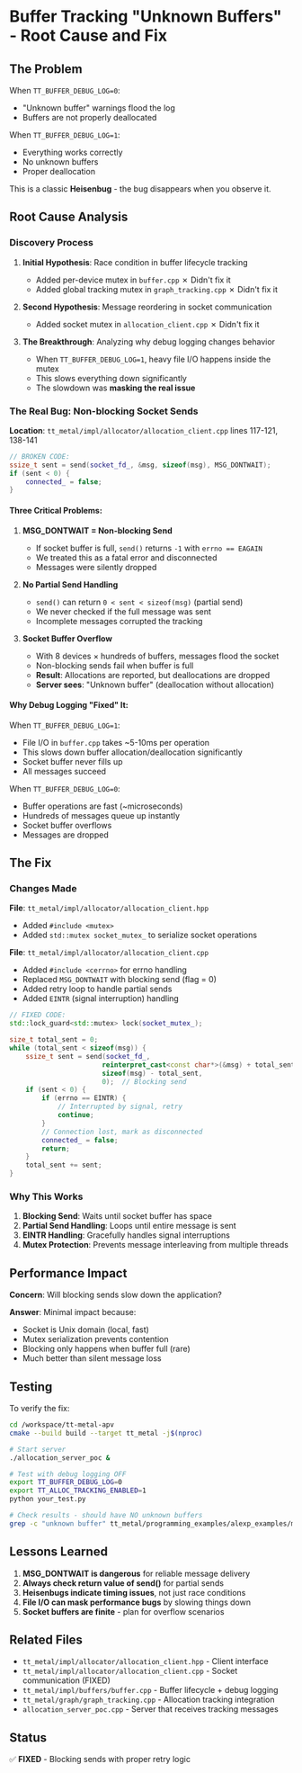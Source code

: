 # Buffer Tracking "Unknown Buffers" - Root Cause and Fix

## The Problem

When `TT_BUFFER_DEBUG_LOG=0`:
- "Unknown buffer" warnings flood the log
- Buffers are not properly deallocated

When `TT_BUFFER_DEBUG_LOG=1`:
- Everything works correctly
- No unknown buffers
- Proper deallocation

This is a classic **Heisenbug** - the bug disappears when you observe it.

## Root Cause Analysis

### Discovery Process

1. **Initial Hypothesis**: Race condition in buffer lifecycle tracking
   - Added per-device mutex in `buffer.cpp` ✗ Didn't fix it
   - Added global tracking mutex in `graph_tracking.cpp` ✗ Didn't fix it

2. **Second Hypothesis**: Message reordering in socket communication
   - Added socket mutex in `allocation_client.cpp` ✗ Didn't fix it

3. **The Breakthrough**: Analyzing why debug logging changes behavior
   - When `TT_BUFFER_DEBUG_LOG=1`, heavy file I/O happens inside the mutex
   - This slows everything down significantly
   - The slowdown was **masking the real issue**

### The Real Bug: Non-blocking Socket Sends

**Location**: `tt_metal/impl/allocator/allocation_client.cpp` lines 117-121, 138-141

```cpp
// BROKEN CODE:
ssize_t sent = send(socket_fd_, &msg, sizeof(msg), MSG_DONTWAIT);
if (sent < 0) {
    connected_ = false;
}
```

#### Three Critical Problems:

1. **MSG_DONTWAIT = Non-blocking Send**
   - If socket buffer is full, `send()` returns `-1` with `errno == EAGAIN`
   - We treated this as a fatal error and disconnected
   - Messages were silently dropped

2. **No Partial Send Handling**
   - `send()` can return `0 < sent < sizeof(msg)` (partial send)
   - We never checked if the full message was sent
   - Incomplete messages corrupted the tracking

3. **Socket Buffer Overflow**
   - With 8 devices × hundreds of buffers, messages flood the socket
   - Non-blocking sends fail when buffer is full
   - **Result**: Allocations are reported, but deallocations are dropped
   - **Server sees**: "Unknown buffer" (deallocation without allocation)

#### Why Debug Logging "Fixed" It:

When `TT_BUFFER_DEBUG_LOG=1`:
- File I/O in `buffer.cpp` takes ~5-10ms per operation
- This slows down buffer allocation/deallocation significantly
- Socket buffer never fills up
- All messages succeed

When `TT_BUFFER_DEBUG_LOG=0`:
- Buffer operations are fast (~microseconds)
- Hundreds of messages queue up instantly
- Socket buffer overflows
- Messages are dropped

## The Fix

### Changes Made

**File**: `tt_metal/impl/allocator/allocation_client.hpp`
- Added `#include <mutex>`
- Added `std::mutex socket_mutex_` to serialize socket operations

**File**: `tt_metal/impl/allocator/allocation_client.cpp`
- Added `#include <cerrno>` for errno handling
- Replaced `MSG_DONTWAIT` with blocking send (flag = 0)
- Added retry loop to handle partial sends
- Added `EINTR` (signal interruption) handling

```cpp
// FIXED CODE:
std::lock_guard<std::mutex> lock(socket_mutex_);

size_t total_sent = 0;
while (total_sent < sizeof(msg)) {
    ssize_t sent = send(socket_fd_,
                       reinterpret_cast<const char*>(&msg) + total_sent,
                       sizeof(msg) - total_sent,
                       0);  // Blocking send
    if (sent < 0) {
        if (errno == EINTR) {
            // Interrupted by signal, retry
            continue;
        }
        // Connection lost, mark as disconnected
        connected_ = false;
        return;
    }
    total_sent += sent;
}
```

### Why This Works

1. **Blocking Send**: Waits until socket buffer has space
2. **Partial Send Handling**: Loops until entire message is sent
3. **EINTR Handling**: Gracefully handles signal interruptions
4. **Mutex Protection**: Prevents message interleaving from multiple threads

## Performance Impact

**Concern**: Will blocking sends slow down the application?

**Answer**: Minimal impact because:
- Socket is Unix domain (local, fast)
- Mutex serialization prevents contention
- Blocking only happens when buffer full (rare)
- Much better than silent message loss

## Testing

To verify the fix:
```bash
cd /workspace/tt-metal-apv
cmake --build build --target tt_metal -j$(nproc)

# Start server
./allocation_server_poc &

# Test with debug logging OFF
export TT_BUFFER_DEBUG_LOG=0
export TT_ALLOC_TRACKING_ENABLED=1
python your_test.py

# Check results - should have NO unknown buffers
grep -c "unknown buffer" tt_metal/programming_examples/alexp_examples/memory_utilization_monitor/debug.log
```

## Lessons Learned

1. **MSG_DONTWAIT is dangerous** for reliable message delivery
2. **Always check return value of send()** for partial sends
3. **Heisenbugs indicate timing issues**, not just race conditions
4. **File I/O can mask performance bugs** by slowing things down
5. **Socket buffers are finite** - plan for overflow scenarios

## Related Files

- `tt_metal/impl/allocator/allocation_client.hpp` - Client interface
- `tt_metal/impl/allocator/allocation_client.cpp` - Socket communication (FIXED)
- `tt_metal/impl/buffers/buffer.cpp` - Buffer lifecycle + debug logging
- `tt_metal/graph/graph_tracking.cpp` - Allocation tracking integration
- `allocation_server_poc.cpp` - Server that receives tracking messages

## Status

✅ **FIXED** - Blocking sends with proper retry logic
